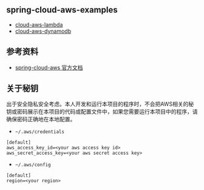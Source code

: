 ## spring-cloud-aws-examples

* [cloud-aws-lambda](/cloud-aws-lambda)
* [cloud-aws-dynamodb](/cloud-aws-dynamodb)

## 参考资料

* [spring-cloud-aws 官方文档](https://docs.awspring.io/spring-cloud-aws/docs/3.1.1/reference/html/index.html#using-amazon-web-services)

## 关于秘钥

出于安全隐私安全考虑。本人开发和运行本项目的程序时，不会把AWS相关的秘钥或密码展示在本项目的代码或配置文件中，如果您需要运行本项目中的程序，请确保密码正确地在本地配置。

* `~/.aws/credentials`

```
[default]
aws_access_key_id=<your aws access key id>
aws_secret_access_key=<your aws secret access key>
```

* `~/.aws/config`

```
[default]
region=<your region>
```
